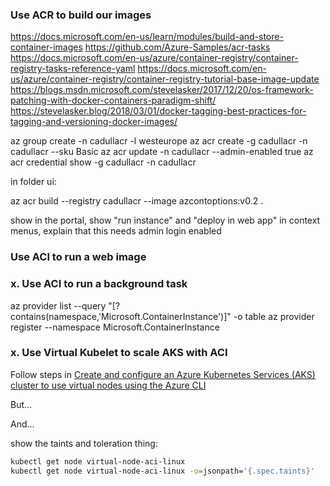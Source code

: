 ### Use ACR to build our images

https://docs.microsoft.com/en-us/learn/modules/build-and-store-container-images
https://github.com/Azure-Samples/acr-tasks
https://docs.microsoft.com/en-us/azure/container-registry/container-registry-tasks-reference-yaml
https://docs.microsoft.com/en-us/azure/container-registry/container-registry-tutorial-base-image-update
https://blogs.msdn.microsoft.com/stevelasker/2017/12/20/os-framework-patching-with-docker-containers-paradigm-shift/
https://stevelasker.blog/2018/03/01/docker-tagging-best-practices-for-tagging-and-versioning-docker-images/

az group create -n cadullacr -l westeurope
az acr create -g cadullacr -n cadullacr --sku Basic
az acr update -n cadullacr --admin-enabled true
az acr credential show -g cadullacr -n cadullacr

in folder ui:

az acr build --registry cadullacr --image azcontoptions:v0.2 .

show in the portal, show "run instance" and "deploy in web app" in context menus, explain that this needs admin login enabled

### Use ACI to run a web image



### x. Use ACI to run a background task

az provider list --query "[?contains(namespace,'Microsoft.ContainerInstance')]" -o table
az provider register --namespace Microsoft.ContainerInstance

### x. Use Virtual Kubelet to scale AKS with ACI

Follow steps in [Create and configure an Azure Kubernetes Services (AKS) cluster to use virtual nodes using the Azure CLI](https://docs.microsoft.com/en-us/azure/aks/virtual-nodes-cli)

But...


And...

show the taints and toleration thing:
```sh
kubectl get node virtual-node-aci-linux
kubectl get node virtual-node-aci-linux -o=jsonpath='{.spec.taints}'
```
